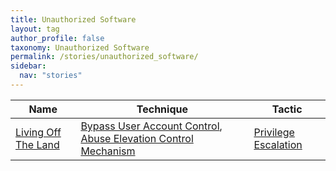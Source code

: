 ```yaml
---
title: Unauthorized Software
layout: tag
author_profile: false
taxonomy: Unauthorized Software
permalink: /stories/unauthorized_software/
sidebar:
  nav: "stories"
---
```


| Name        | Technique   | Tactic       |
| ----------- | ----------- |--------------|
| [Living Off The Land](/stories/living_off_the_land/) | [Bypass User Account Control](/tags/#bypass-user-account-control), [Abuse Elevation Control Mechanism](/tags/#abuse-elevation-control-mechanism) | [Privilege Escalation](/tags/#privilege-escalation) |